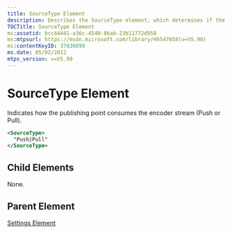 ```yaml
---
title: SourceType Element
description: Describes the SourceType element, which determines if the publishing point pushes or pulls the encoder stream, and describes its parent element.
TOCTitle: SourceType Element
ms:assetid: bcc44441-a36c-4540-86ab-23b11772d958
ms:mtpsurl: https://msdn.microsoft.com/library/Hh547058(v=VS.90)
ms:contentKeyID: 37836899
ms.date: 05/02/2012
mtps_version: v=VS.90
---
```


# SourceType Element

Indicates how the publishing point consumes the encoder stream (Push or Pull).

```xml
<SourceType>
  "Push|Pull"
</SourceType>
```

## Child Elements

None.

## Parent Element

[Settings Element](settings-element.md)